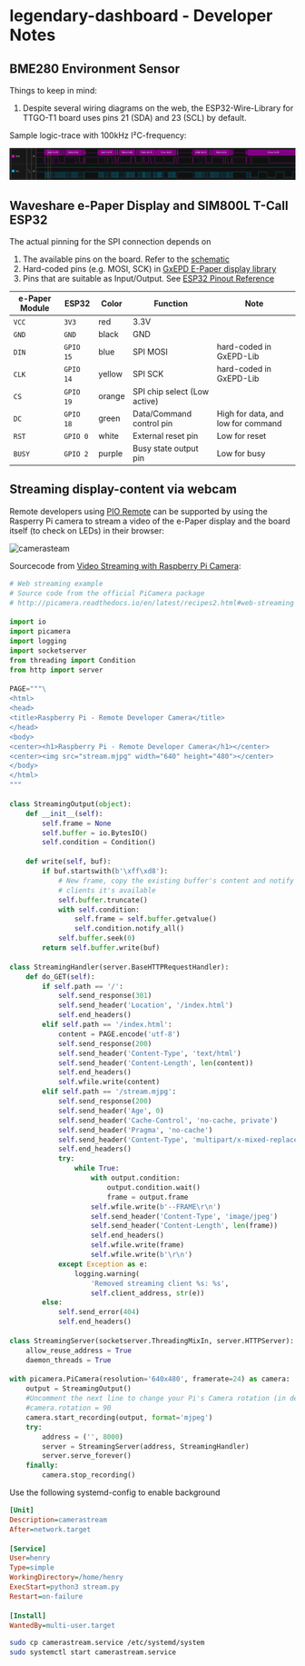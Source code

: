 # legendary-dashboard - Developer Notes

## BME280 Environment Sensor

Things to keep in mind:

1. Despite several wiring diagrams on the web, the ESP32-Wire-Library for TTGO-T1 board uses pins 21 (SDA) and 23 (SCL) by default.

Sample logic-trace with 100kHz I²C-frequency:

![I2C-Trace](docs/I2C-BME280-logictrace.png)

## Waveshare e-Paper Display and SIM800L T-Call ESP32 

The actual pinning for the SPI connection depends on

1. The available pins on the board. Refer to the [schematic](docs/TTGO_T-Call_SIM800_v1.3_schematic.pdf)
2. Hard-coded pins (e.g. MOSI, SCK) in [GxEPD E-Paper display library](https://github.com/ZinggJM/GxEPD)
3. Pins that are suitable as Input/Output. See [ESP32 Pinout Reference](https://randomnerdtutorials.com/esp32-pinout-reference-gpios/)

e-Paper Module | ESP32 | Color | Function | Note
-|-|-|-|-
`VCC`  | `3V3` | red |  3.3V | 
`GND`  | `GND` | black |  GND |
`DIN`  | `GPIO 15` | blue |  SPI MOSI | hard-coded in GxEPD-Lib
`CLK`  | `GPIO 14` | yellow |  SPI SCK | hard-coded in GxEPD-Lib
`CS`  | `GPIO 19` | orange |  SPI chip select (Low active) |
`DC`  | `GPIO 18` | green |  Data/Command control pin | High for data, and low for command
`RST`  | `GPIO 0` | white |  External reset pin | Low for reset
`BUSY`  | `GPIO 2` | purple |  Busy state output pin | Low for busy

## Streaming display-content via webcam 

Remote developers using [PIO Remote](https://docs.platformio.org/en/latest/plus/pio-remote.html) can be supported by using the Rasperry Pi camera to stream a video of the e-Paper display and the board itself (to check on LEDs) in their browser:

![camerasteam](https://i.ibb.co/G90PcZh/camerasteam.gif)

Sourcecode from [Video Streaming with Raspberry Pi Camera](https://randomnerdtutorials.com/video-streaming-with-raspberry-pi-camera/):

```Python
# Web streaming example
# Source code from the official PiCamera package
# http://picamera.readthedocs.io/en/latest/recipes2.html#web-streaming

import io
import picamera
import logging
import socketserver
from threading import Condition
from http import server

PAGE="""\
<html>
<head>
<title>Raspberry Pi - Remote Developer Camera</title>
</head>
<body>
<center><h1>Raspberry Pi - Remote Developer Camera</h1></center>
<center><img src="stream.mjpg" width="640" height="480"></center>
</body>
</html>
"""

class StreamingOutput(object):
    def __init__(self):
        self.frame = None
        self.buffer = io.BytesIO()
        self.condition = Condition()

    def write(self, buf):
        if buf.startswith(b'\xff\xd8'):
            # New frame, copy the existing buffer's content and notify all
            # clients it's available
            self.buffer.truncate()
            with self.condition:
                self.frame = self.buffer.getvalue()
                self.condition.notify_all()
            self.buffer.seek(0)
        return self.buffer.write(buf)

class StreamingHandler(server.BaseHTTPRequestHandler):
    def do_GET(self):
        if self.path == '/':
            self.send_response(301)
            self.send_header('Location', '/index.html')
            self.end_headers()
        elif self.path == '/index.html':
            content = PAGE.encode('utf-8')
            self.send_response(200)
            self.send_header('Content-Type', 'text/html')
            self.send_header('Content-Length', len(content))
            self.end_headers()
            self.wfile.write(content)
        elif self.path == '/stream.mjpg':
            self.send_response(200)
            self.send_header('Age', 0)
            self.send_header('Cache-Control', 'no-cache, private')
            self.send_header('Pragma', 'no-cache')
            self.send_header('Content-Type', 'multipart/x-mixed-replace; boundary=FRAME')
            self.end_headers()
            try:
                while True:
                    with output.condition:
                        output.condition.wait()
                        frame = output.frame
                    self.wfile.write(b'--FRAME\r\n')
                    self.send_header('Content-Type', 'image/jpeg')
                    self.send_header('Content-Length', len(frame))
                    self.end_headers()
                    self.wfile.write(frame)
                    self.wfile.write(b'\r\n')
            except Exception as e:
                logging.warning(
                    'Removed streaming client %s: %s',
                    self.client_address, str(e))
        else:
            self.send_error(404)
            self.end_headers()

class StreamingServer(socketserver.ThreadingMixIn, server.HTTPServer):
    allow_reuse_address = True
    daemon_threads = True

with picamera.PiCamera(resolution='640x480', framerate=24) as camera:
    output = StreamingOutput()
    #Uncomment the next line to change your Pi's Camera rotation (in degrees)
    #camera.rotation = 90
    camera.start_recording(output, format='mjpeg')
    try:
        address = ('', 8000)
        server = StreamingServer(address, StreamingHandler)
        server.serve_forever()
    finally:
        camera.stop_recording()
```
Use the following systemd-config to enable background 
```INI
[Unit]
Description=camerastream
After=network.target

[Service]
User=henry
Type=simple
WorkingDirectory=/home/henry
ExecStart=python3 stream.py
Restart=on-failure

[Install]
WantedBy=multi-user.target
```

```Bash
sudo cp camerastream.service /etc/systemd/system
sudo systemctl start camerastream.service
```
